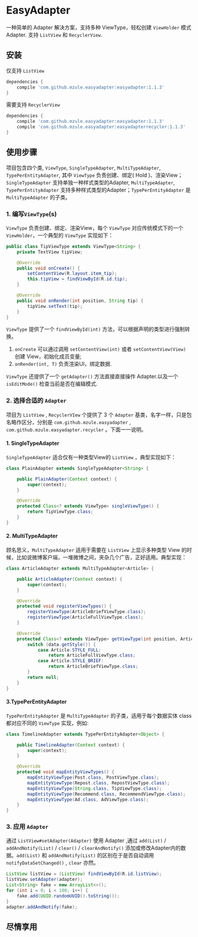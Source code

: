# EasyAdapter

一种简单的 Adapter 解决方案，支持多种 ViewType，轻松创建 `ViewHolder` 模式 Adapter. 支持 `ListView` 和 `RecyclerView`.

## 安装
仅支持 `ListView`

``` groovy
dependencies {
    compile 'com.github.mzule.easyadapter:easyadapter:1.1.3'
}
```
需要支持 `RecyclerView`
``` groovy
dependencies {
    compile 'com.github.mzule.easyadapter:easyadapter:1.1.3'
    compile 'com.github.mzule.easyadapter:easyadapterrecycler:1.1.3'
}
```


## 使用步骤

项目包含四个类, `ViewType`, `SingleTypeAdapter`, `MultiTypeAdapter`, `TypePerEntityAdapter`, 其中 `ViewType` 负责创建、绑定( Hold )、渲染View； `SingleTypeAdapter` 支持单独一种样式类型的Adapter, `MultiTypeAdapter`, `TypePerEntityAdapter` 支持多种样式类型的Adapter；`TypePerEntityAdapter` 是 `MultiTypeAdapter` 的子类。

### 1. 编写`ViewType`(s)

`ViewType` 负责创建、绑定、渲染View，每个 `ViewType` 对应传统模式下的一个 `ViewHolder`，一个典型的 `ViewType` 实现如下：

``` java
public class TipViewType extends ViewType<String> {
    private TextView tipView;

    @Override
    public void onCreate() {
        setContentView(R.layout.item_tip);
        this.tipView = findViewById(R.id.tip);
    }

    @Override
    public void onRender(int position, String tip) {
        tipView.setText(tip);
    }
}
```
`ViewType` 提供了一个 `findViewById(int)` 方法，可以根据声明的类型进行强制转换。

1. `onCreate` 可以通过调用 `setContentView(int)` 或者 `setContentView(View)` 创建 View，初始化成员变量;
2. `onRender(int, T)` 负责渲染UI，绑定数据.

`ViewType` 还提供了一个 `getAdapter()` 方法直接直接操作 Adapter.以及一个 `isEditMode()` 检查当前是否在编辑模式.

### 2. 选择合适的 `Adapter`

项目为 `ListView` , `RecyclerVIew` 个提供了 3 个 `Adapter` 基类，名字一样，只是包名略作区分，分别是 `com.github.mzule.easyadapter` , `com.github.mzule.easyadapter.recycler` 。下面一一说明。

#### 1. SingleTypeAdapter

`SingleTypeAdapter` 适合仅有一种类型View的 `ListView` ，典型实现如下：

``` java
class PlainAdapter extends SingleTypeAdapter<String> {

    public PlainAdapter(Context context) {
        super(context);
    }

    @Override
    protected Class<? extends ViewType> singleViewType() {
        return TipViewType.class;
    }
}
```

#### 2. MultiTypeAdapter

顾名思义，`MultiTypeAdapter` 适用于需要在 `ListView` 上显示多种类型 View 的时候，比如说微博客户端，一堆微博之间，夹杂几个广告，正好适用。典型实现：

``` java
class ArticleAdapter extends MultiTypeAdapter<Article> {

    public ArticleAdapter(Context context) {
        super(context);
    }

    @Override
    protected void registerViewTypes() {
        registerViewType(ArticleBriefViewType.class);
        registerViewType(ArticleFullViewType.class);
    }

    @Override
    protected Class<? extends ViewType> getViewType(int position, Article data) {
        switch (data.getStyle()) {
            case Article.STYLE_FULL:
                return ArticleFullViewType.class;
            case Article.STYLE_BRIEF:
                return ArticleBriefViewType.class;
        }
        return null;
    }
}
```

#### 3.TypePerEntityAdapter

`TypePerEntityAdapter` 是 `MultiTypeAdapter` 的子类，适用于每个数据实体 class 都对应不同的 `ViewType` 实现，例如:

``` java
class TimelineAdapter extends TypePerEntityAdapter<Object> {

    public TimelineAdapter(Context context) {
        super(context);
    }

    @Override
    protected void mapEntityViewTypes() {
        mapEntityViewType(Post.class, PostViewType.class);
        mapEntityViewType(Repost.class, RepostViewType.class);
        mapEntityViewType(String.class, TipViewType.class);
        mapEntityViewType(Recommend.class, RecommendViewType.class);
        mapEntityViewType(Ad.class, AdViewType.class);
    }
}
```

### 3. 应用 `Adapter`
通过 `ListView#setAdapter(Adapter)` 使用 Adapter ,通过 `add(List)` / `addAndNotify(List)` / `clear()` / `clearAndNotify()` 添加或修改Adapter内的数据。`add(List)` 和 `addAndNotify(List)` 的区别在于是否自动调用 `notifyDataSetChanged()` , `clear` 亦然。

``` java
ListView listView = (ListView) findViewById(R.id.listView);
listView.setAdapter(adapter);
List<String> fake = new ArrayList<>();
for (int i = 0; i < 100; i++) {
    fake.add(UUID.randomUUID().toString());
}
adapter.addAndNotify(fake);
```

## 尽情享用
